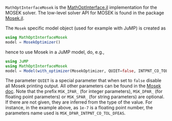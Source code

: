 ``MathOptInterfaceMosek`` is the
[MathOptInterface.jl](https://github.com/JuliaOpt/MathOptInterface.jl)
implementation for the MOSEK solver. The low-level solver API for MOSEK is
found in the package [Mosek.jl](https://github.com/JuliaOpt/Mosek.jl).

The ``Mosek`` specific model object (used for example with JuMP) is created as
```julia
using MathOptInterfaceMosek
model = MosekOptimizer()
```
hence to use Mosek in a JuMP model, do, e.g.,
```julia
using JuMP
using MathOptInterfaceMosek
model = Model(with_optimizer(MosekOptimizer, QUIET=false, INTPNT_CO_TOL_DFEAS=1e-7))
```
The parameter `QUIET` is a special parameter that when set to `false`
disable all Mosek printing output.
All other parameters can be found in the [Mosek doc](https://docs.mosek.com/8.1/capi/param-groups.html#doc-param-groups).
Note that the prefix `MSK_IPAR_` (for integer parameters), `MSK_DPAR_` (for
floating point parameters) or `MSK_SPAR_` (for string parameters) are optional.
If there are not given, they are inferred from the type of the value. For
instance, in the example above, as `1e-7` is a floating point number, the
parameters name used is `MSK_DPAR_INTPNT_CO_TOL_DFEAS`.
